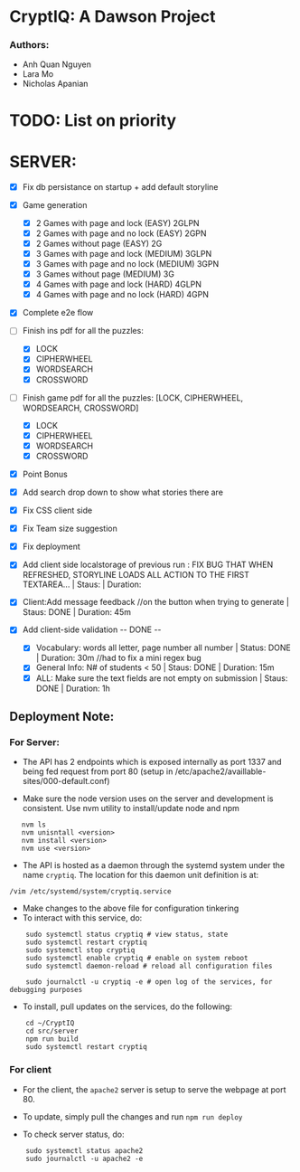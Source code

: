 # CryptIQ: A Dawson Project
### Authors: 
- Anh Quan Nguyen
- Lara Mo 
- Nicholas Apanian

# TODO: List on priority

# SERVER:
- [x] Fix db persistance on startup + add default storyline
- [X] Game generation
    - [X] 2 Games with page and lock (EASY) 2GLPN
    - [X] 2 Games with page and no lock (EASY) 2GPN
    - [X] 2 Games without page (EASY) 2G
    - [X] 3 Games with page and lock (MEDIUM) 3GLPN
    - [X] 3 Games with page and no lock (MEDIUM) 3GPN
    - [X] 3 Games without page (MEDIUM) 3G
    - [X] 4 Games with page and lock (HARD) 4GLPN
    - [X] 4 Games with page and no lock (HARD) 4GPN
- [x] Complete e2e flow

- [ ] Finish ins pdf for all the puzzles: 
    - [X] LOCK
    - [X] CIPHERWHEEL
    - [X] WORDSEARCH
    - [X] CROSSWORD 

- [ ] Finish game pdf for all the puzzles: [LOCK, CIPHERWHEEL, WORDSEARCH, CROSSWORD]
    - [X] LOCK
    - [X] CIPHERWHEEL
    - [X] WORDSEARCH
    - [X] CROSSWORD 

- [x] Point Bonus
- [x] Add search drop down to show what stories there are
- [x] Fix CSS client side
- [x] Fix Team size suggestion

- [x] Fix deployment

- [x] Add client side localstorage of previous run : FIX BUG THAT WHEN REFRESHED, STORYLINE LOADS ALL ACTION TO THE FIRST TEXTAREA... | Staus:  | Duration:
- [x] Client:Add message feedback //on the button when trying to generate | Staus: DONE | Duration: 45m

- [x] Add client-side validation -- DONE -- 
    - [x] Vocabulary: words all letter, page number all number | Status: DONE | Duration: 30m //had to fix a mini regex bug 
    - [x] General Info: N# of students < 50 | Staus: DONE | Duration: 15m
    - [x] ALL: Make sure the text fields are not empty on submission | Staus: DONE | Duration: 1h

## Deployment Note:
### For Server:

- The API has 2 endpoints which is exposed internally as port 1337 and being fed request from port 80 (setup in /etc/apache2/availlable-sites/000-default.conf) 

- Make sure the node version uses on the server and development is consistent. Use nvm utility to install/update node and npm
 ```
    nvm ls
    nvm unisntall <version>
    nvm install <version>
    nvm use <version>
 ```

- The API is hosted as a daemon through the systemd system under the name ```cryptiq```. The location for this daemon unit definition is at:

```/vim /etc/systemd/system/cryptiq.service```

- Make changes to the above file for configuration tinkering
- To interact with this service, do:

```
    sudo systemctl status cryptiq # view status, state
    sudo systemctl restart cryptiq 
    sudo systemctl stop cryptiq 
    sudo systemctl enable cryptiq # enable on system reboot
    sudo systemctl daemon-reload # reload all configuration files 

    sudo journalctl -u cryptiq -e # open log of the services, for debugging purposes
```

- To install, pull updates on the services, do the following:

```
    cd ~/CryptIQ
    cd src/server
    npm run build
    sudo systemctl restart cryptiq 
```

### For client

- For the client, the ```apache2``` server is setup to serve the webpage at port 80. 

- To update, simply pull the changes and run ```npm run deploy```

- To check server status, do:
```
    sudo systemctl status apache2
    sudo journalctl -u apache2 -e
```